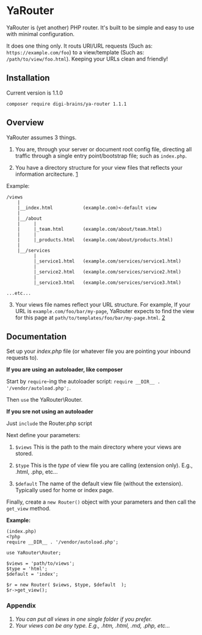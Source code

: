 # YaRouter

YaRouter is (yet another) PHP router. It's built to be simple and easy to use with minimal configuration.

It does one thing only. It routs URI/URL requests (Such as: `https://example.com/foo`) to a view/template (Such as: `/path/to/view/foo.html`). Keeping your URLs clean and friendly!

## Installation

Current version is 1.1.0

`composer require digi-brains/ya-router 1.1.1`

## Overview

YaRouter assumes 3 things.

1. You are, through your server or document root config file, directing all traffic through a single entry point/bootstrap file; such as `index.php`.

2. You have a directory structure for your view files that reflects your information arcitecture. [1](#allviews)

Example:

```
/views
	|
	|__index.html 			(example.com)<-default view
	|
	|__/about
	|	  |
	|	  |_team.html 		(example.com/about/team.html)
	|	  |
	|	  |_products.html 	(example.com/about/products.html)
	|
	|__/services
		  |
		  |_service1.html 	(example.com/services/service1.html)
		  |
		  |_service2.html 	(example.com/services/service2.html)
		  |
		  |_service3.html 	(example.com/services/service3.html)

...etc...

```

3. Your views file names reflect your URL structure. For example, If your URL is `example.com/foo/bar/my-page`, YaRouter expects to find the view for this page at `path/to/templates/foo/bar/my-page.html`. [2](#anytype)

## Documentation

Set up your _index.php_ file (or whatever file you are pointing your inbound requests to).

**If you are using an autoloader, like composer**

Start by `require`-ing the autoloader script: `require __DIR__ . '/vendor/autoload.php';`.

Then `use` the YaRouter\Router.

**If you sre not using an autoloader**

Just `include` the Router.php script

Next define your parameters:

1. `$views` This is the path to the main directory where your views are stored.

2. `$type` This is the _type_ of view file you are calling (extension only). E.g., .html, .php, etc...

3. `$default` The name of the default view file (without the extension). Typically used for home or index page.

Finally, create a `new Router()` object with your parameters and then call the `get_view` method.

**Example:**

```
(index.php)
<?php
require __DIR__ . '/vendor/autoload.php';

use YaRouter\Router;

$views = 'path/to/views';
$type = 'html';
$default = 'index';

$r = new Router( $views, $type, $default  );
$r->get_view();
```

### Appendix

1. <a name="allviews"></a>_You can put all views in one single folder if you prefer._
2. <a name="anytype"></a>_Your views can be any type. E.g., .htm, .html, .md, .php, etc..._